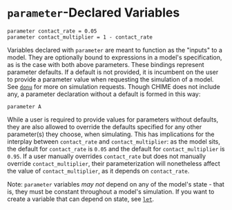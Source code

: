 # `parameter`-Declared Variables

```easel
parameter contact_rate = 0.05
parameter contact_multiplier = 1 - contact_rate
```

Variables declared with `parameter` are meant to function as the "inputs" to a
model. They are optionally bound to expressions in a model's specification, as
is the case with both above parameters. These bindings represent parameter
defaults. If a default is not provided, it is incumbent on the user to provide a
parameter value when requesting the simulation of a model. See
[`donu`](./donu.md) for more on simulation requests. Though CHIME does not
include any, a parameter declaration without a default is formed in this way:

```easel
parameter A
```

While a user is required to provide values for parameters without defaults, they
are also allowed to override the defaults specified for any other parameter(s)
they choose, when simulating. This has implications for the interplay between
`contact_rate` and `contact_multiplier`: as the model sits, the default for
`contact_rate` is `0.05` and the default for `contact_multiplier` is `0.95`. If
a user manually overrides `contact_rate` but does not manually override
`contact_multiplier`, their parameterization will nonetheless affect the value
of `contact_multiplier`, as it depends on `contact_rate`.

Note: `parameter` variables _may not_ depend on any of the model's state - that
is, they must be constant throughout a model's simulation. If you want to create
a variable that can depend on state, see [`let`](./let-variable.md).

